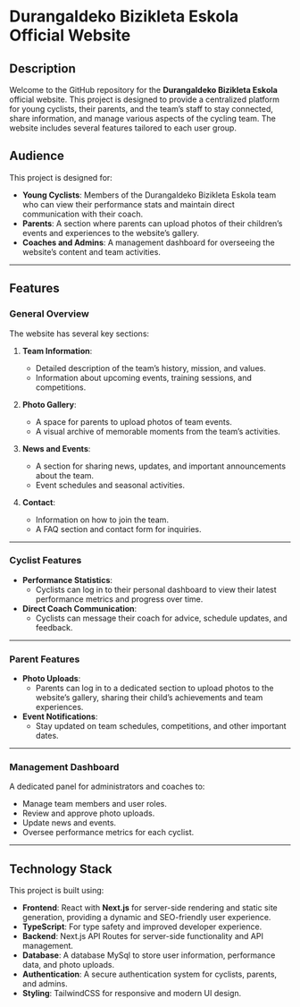 # Durangaldeko Bizikleta Eskola Official Website

## Description

Welcome to the GitHub repository for the **Durangaldeko Bizikleta Eskola** official website. This project is designed to provide a centralized platform for young cyclists, their parents, and the team’s staff to stay connected, share information, and manage various aspects of the cycling team. The website includes several features tailored to each user group.

## Audience

This project is designed for:

- **Young Cyclists**: Members of the Durangaldeko Bizikleta Eskola team who can view their performance stats and maintain direct communication with their coach.
- **Parents**: A section where parents can upload photos of their children’s events and experiences to the website’s gallery.
- **Coaches and Admins**: A management dashboard for overseeing the website’s content and team activities.

---

## Features

### General Overview
The website has several key sections:

1. **Team Information**:
   - Detailed description of the team’s history, mission, and values.
   - Information about upcoming events, training sessions, and competitions.

2. **Photo Gallery**:
   - A space for parents to upload photos of team events.
   - A visual archive of memorable moments from the team’s activities.

3. **News and Events**:
   - A section for sharing news, updates, and important announcements about the team.
   - Event schedules and seasonal activities.

4. **Contact**:
   - Information on how to join the team.
   - A FAQ section and contact form for inquiries.

---

### Cyclist Features
- **Performance Statistics**: 
  - Cyclists can log in to their personal dashboard to view their latest performance metrics and progress over time.
- **Direct Coach Communication**:
  - Cyclists can message their coach for advice, schedule updates, and feedback.

---

### Parent Features
- **Photo Uploads**: 
  - Parents can log in to a dedicated section to upload photos to the website’s gallery, sharing their child’s achievements and team experiences.
- **Event Notifications**:
  - Stay updated on team schedules, competitions, and other important dates.

---

### Management Dashboard
A dedicated panel for administrators and coaches to:
- Manage team members and user roles.
- Review and approve photo uploads.
- Update news and events.
- Oversee performance metrics for each cyclist.

---

## Technology Stack

This project is built using:

- **Frontend**: React with **Next.js** for server-side rendering and static site generation, providing a dynamic and SEO-friendly user experience.
- **TypeScript**: For type safety and improved developer experience.
- **Backend**: Next.js API Routes for server-side functionality and API management.
- **Database**: A database MySql to store user information, performance data, and photo uploads.
- **Authentication**: A secure authentication system for cyclists, parents, and admins.
- **Styling**: TailwindCSS for responsive and modern UI design.





